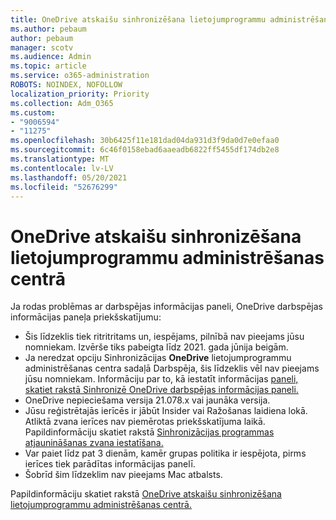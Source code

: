 ```yaml
---
title: OneDrive atskaišu sinhronizēšana lietojumprogrammu administrēšanas centrā
ms.author: pebaum
author: pebaum
manager: scotv
ms.audience: Admin
ms.topic: article
ms.service: o365-administration
ROBOTS: NOINDEX, NOFOLLOW
localization_priority: Priority
ms.collection: Adm_O365
ms.custom:
- "9006594"
- "11275"
ms.openlocfilehash: 30b6425f11e181dad04da931d3f9da0d7e0efaa0
ms.sourcegitcommit: 6c46f0158ebad6aaeadb6822ff5455df174db2e8
ms.translationtype: MT
ms.contentlocale: lv-LV
ms.lasthandoff: 05/20/2021
ms.locfileid: "52676299"
---
```

# <a name="onedrive-sync-reports-in-the-app-admin-center"></a>OneDrive atskaišu sinhronizēšana lietojumprogrammu administrēšanas centrā

Ja rodas problēmas ar darbspējas informācijas paneli, OneDrive darbspējas informācijas paneļa priekšskatījumu:

- Šis līdzeklis tiek ritritritams un, iespējams, pilnībā nav pieejams jūsu nomniekam. Izvērše tiks pabeigta līdz 2021. gada jūnija beigām.
- Ja neredzat opciju Sinhronizācijas **OneDrive** lietojumprogrammu administrēšanas centra sadaļā Darbspēja, šis līdzeklis vēl nav pieejams jūsu nomniekam. Informāciju par to, kā iestatīt informācijas [paneli, skatiet rakstā Sinhronizē OneDrive darbspējas informācijas paneli.](/OneDrive/sync-health#set-up-the-onedrive-sync-health-dashboard)
- OneDrive nepieciešama versija 21.078.x vai jaunāka versija.
- Jūsu reģistrētajās ierīcēs ir jābūt Insider vai Ražošanas laidiena lokā. Atliktā zvana ierīces nav piemērotas priekšskatījuma laikā. Papildinformāciju skatiet rakstā [Sinhronizācijas programmas atjaunināšanas zvana iestatīšana.](/OneDrive/use-group-policy#set-the-sync-app-update-ring)
- Var paiet līdz pat 3 dienām, kamēr grupas politika ir iespējota, pirms ierīces tiek parādītas informācijas panelī.
- Šobrīd šim līdzeklim nav pieejams Mac atbalsts.

Papildinformāciju skatiet rakstā [OneDrive atskaišu sinhronizēšana lietojumprogrammu administrēšanas centrā.](/OneDrive/sync-health)